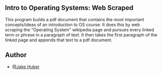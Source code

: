 
## Intro to Operating Systems: Web Scraped 

This program builds a pdf document that contains the most important concepts/ideas of an introduction to OS course. 
It does this by web scraping the "Operating System" wikipedia page and pursues every linked term or phrase in a paragraph of text. It then takes the first paragraph of the linked page and appends that text to a pdf document.
## Author

- [@Jake Huber](https://www.github.com/jakeahuber)


